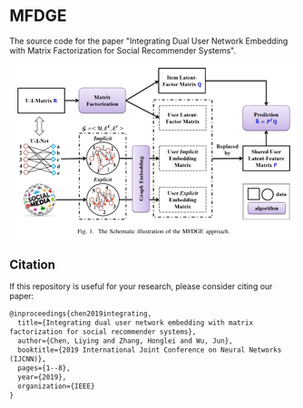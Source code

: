 # MFDGE

The source code for the paper "Integrating Dual User Network Embedding with Matrix Factorization for Social Recommender Systems".

![](/figs/framework.png)

## Citation
If this repository is useful for your research, please consider citing our paper:

```
@inproceedings{chen2019integrating,
  title={Integrating dual user network embedding with matrix factorization for social recommender systems},
  author={Chen, Liying and Zhang, Honglei and Wu, Jun},
  booktitle={2019 International Joint Conference on Neural Networks (IJCNN)},
  pages={1--8},
  year={2019},
  organization={IEEE}
}
```
